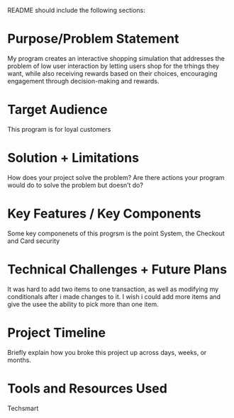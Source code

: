 README should include the following sections:
# Purpose/Problem Statement
My program creates an interactive shopping simulation that addresses the problem of low user interaction by letting users shop for the trhings they want, while also receiving rewards based on their choices, encouraging engagement through decision-making and rewards.

# Target Audience 
This program is for loyal customers

# Solution + Limitations 
How does your project solve the problem? Are there actions your program would do to solve the problem but doesn’t do?
# Key Features / Key Components 
Some key componenets of this progrsm is the point System, the Checkout and Card security 

# Technical Challenges + Future Plans 
It was hard to add two items to one transaction, as well as modifying my conditionals after i made changes to it. I wish i could add more items and give the usee the ability to pick more than one item. 
# Project Timeline 
Briefly explain how you broke this project up across days, weeks, or months.
# Tools and Resources Used 
Techsmart
